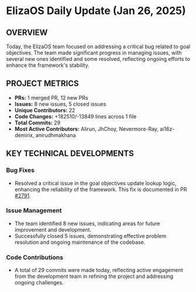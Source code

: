# ElizaOS Daily Update (Jan 26, 2025)

## OVERVIEW

Today, the ElizaOS team focused on addressing a critical bug related to goal objectives. The team made significant progress in managing issues, with several new ones identified and some resolved, reflecting ongoing efforts to enhance the framework's stability.

## PROJECT METRICS

- **PRs:** 1 merged PR, 12 new PRs
- **Issues:** 8 new issues, 5 closed issues
- **Unique Contributors:** 22
- **Code Changes:** +182510/-13849 lines across 1 file
- **Total Commits:** 29
- **Most Active Contributors:** Alirun, JhChoy, Nevermore-Ray, ai16z-demirix, anirudhmakhana

## KEY TECHNICAL DEVELOPMENTS

### Bug Fixes

- Resolved a critical issue in the goal objectives update lookup logic, enhancing the reliability of the framework. This fix is documented in PR [#2791](https://github.com/elizaos/eliza/pull/2791).

### Issue Management

- The team identified 8 new issues, indicating areas for future improvement and development.
- Successfully closed 5 issues, demonstrating effective problem resolution and ongoing maintenance of the codebase.

### Code Contributions

- A total of 29 commits were made today, reflecting active engagement from the development team in refining the project and addressing ongoing challenges.
